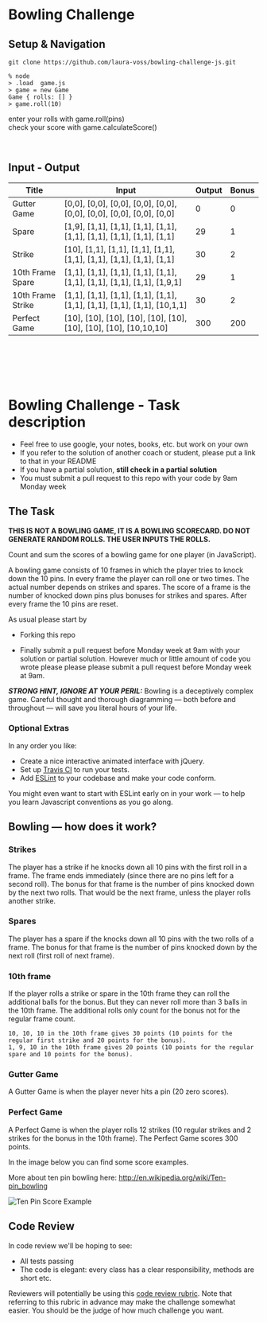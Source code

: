 Bowling Challenge
=================
## Setup & Navigation
```
git clone https://github.com/laura-voss/bowling-challenge-js.git
```

```
% node
> .load  game.js
> game = new Game
Game { rolls: [] }
> game.roll(10)    
```
enter your rolls with game.roll(pins) <br>
check your score with game.calculateScore()

<br>

## Input - Output 
| Title             | Input                                                                   | Output | Bonus |
|-------------------|-------------------------------------------------------------------------|--------|-------|
| Gutter Game       | [0,0], [0,0], [0,0], [0,0], [0,0], [0,0], [0,0], [0,0], [0,0], [0,0]    | 0      | 0     |     
| Spare             | [1,9], [1,1], [1,1], [1,1], [1,1], [1,1], [1,1], [1,1], [1,1], [1,1]    | 29     | 1     |
| Strike            | [10], [1,1], [1,1], [1,1], [1,1], [1,1], [1,1], [1,1], [1,1], [1,1]     | 30     | 2     |  
| 10th Frame Spare  | [1,1], [1,1], [1,1], [1,1], [1,1], [1,1], [1,1], [1,1], [1,1], [1,9,1]  | 29     | 1     |
| 10th Frame Strike | [1,1], [1,1], [1,1], [1,1], [1,1], [1,1], [1,1], [1,1], [1,1], [10,1,1] | 30     | 2     |
| Perfect Game      | [10], [10], [10], [10], [10], [10], [10], [10], [10], [10,10,10]        | 300    | 200   |


<br>
<br>
<br>
<br>

Bowling Challenge - Task description
=================

* Feel free to use google, your notes, books, etc. but work on your own
* If you refer to the solution of another coach or student, please put a link to that in your README
* If you have a partial solution, **still check in a partial solution**
* You must submit a pull request to this repo with your code by 9am Monday week

## The Task

**THIS IS NOT A BOWLING GAME, IT IS A BOWLING SCORECARD. DO NOT GENERATE RANDOM ROLLS. THE USER INPUTS THE ROLLS.**

Count and sum the scores of a bowling game for one player (in JavaScript).

A bowling game consists of 10 frames in which the player tries to knock down the 10 pins. In every frame the player can roll one or two times. The actual number depends on strikes and spares. The score of a frame is the number of knocked down pins plus bonuses for strikes and spares. After every frame the 10 pins are reset.

As usual please start by

* Forking this repo

* Finally submit a pull request before Monday week at 9am with your solution or partial solution.  However much or little amount of code you wrote please please please submit a pull request before Monday week at 9am. 

___STRONG HINT, IGNORE AT YOUR PERIL:___ Bowling is a deceptively complex game. Careful thought and thorough diagramming — both before and throughout — will save you literal hours of your life.

### Optional Extras

In any order you like:

* Create a nice interactive animated interface with jQuery.
* Set up [Travis CI](https://travis-ci.org) to run your tests.
* Add [ESLint](http://eslint.org/) to your codebase and make your code conform.

You might even want to start with ESLint early on in your work — to help you
learn Javascript conventions as you go along.

## Bowling — how does it work?

### Strikes

The player has a strike if he knocks down all 10 pins with the first roll in a frame. The frame ends immediately (since there are no pins left for a second roll). The bonus for that frame is the number of pins knocked down by the next two rolls. That would be the next frame, unless the player rolls another strike.

### Spares

The player has a spare if the knocks down all 10 pins with the two rolls of a frame. The bonus for that frame is the number of pins knocked down by the next roll (first roll of next frame).

### 10th frame

If the player rolls a strike or spare in the 10th frame they can roll the additional balls for the bonus. But they can never roll more than 3 balls in the 10th frame. The additional rolls only count for the bonus not for the regular frame count.

    10, 10, 10 in the 10th frame gives 30 points (10 points for the regular first strike and 20 points for the bonus).
    1, 9, 10 in the 10th frame gives 20 points (10 points for the regular spare and 10 points for the bonus).

### Gutter Game

A Gutter Game is when the player never hits a pin (20 zero scores).

### Perfect Game

A Perfect Game is when the player rolls 12 strikes (10 regular strikes and 2 strikes for the bonus in the 10th frame). The Perfect Game scores 300 points.

In the image below you can find some score examples.

More about ten pin bowling here: http://en.wikipedia.org/wiki/Ten-pin_bowling

![Ten Pin Score Example](images/example_ten_pin_scoring.png)

## Code Review

In code review we'll be hoping to see:

* All tests passing
* The code is elegant: every class has a clear responsibility, methods are short etc.

Reviewers will potentially be using this [code review rubric](docs/review.md).  Note that referring to this rubric in advance may make the challenge somewhat easier.  You should be the judge of how much challenge you want.
